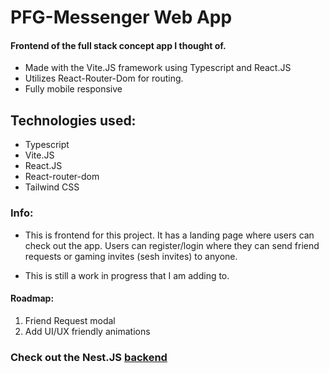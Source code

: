 # PFG-Messenger Web App

#### Frontend of the full stack concept app I thought of.

- Made with the Vite.JS framework using Typescript and React.JS
- Utilizes React-Router-Dom for routing.
- Fully mobile responsive

## Technologies used:

- Typescript
- Vite.JS
- React.JS
- React-router-dom
- Tailwind CSS

### Info:

- This is frontend for this project. It has a landing page where users can check out the app. Users can register/login where they can send friend requests or gaming invites (sesh invites) to anyone.

- This is still a work in progress that I am adding to.

#### Roadmap:

1. Friend Request modal
2. Add UI/UX friendly animations

### Check out the Nest.JS [backend](https://github.com/Jang0F377/nest-pfg-backend)
